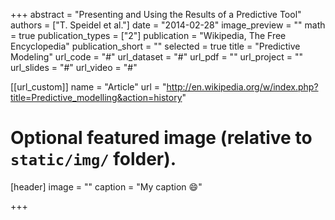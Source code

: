 +++
abstract = "Presenting and Using the Results of a Predictive Tool" 
authors = ["T. Speidel et al."]
date = "2014-02-28"
image_preview = ""
math = true
publication_types = ["2"]
publication = "Wikipedia, The Free Encyclopedia"
publication_short = ""
selected = true
title = "Predictive Modeling"
url_code = "#"
url_dataset = "#"
url_pdf = ""
url_project = ""
url_slides = "#"
url_video = "#"

[[url_custom]]
name = "Article"
url = "http://en.wikipedia.org/w/index.php?title=Predictive_modelling&action=history"

# Optional featured image (relative to `static/img/` folder).
[header]
image = ""
caption = "My caption :smile:"

+++

